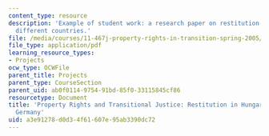 ```yaml
---
content_type: resource
description: 'Example of student work: a research paper on restitution programs in
  different countries.'
file: /media/courses/11-467j-property-rights-in-transition-spring-2005/a3e91278d0d34f61607e95ab3390dc72_jtuckermohlfinal.pdf
file_type: application/pdf
learning_resource_types:
- Projects
ocw_type: OCWFile
parent_title: Projects
parent_type: CourseSection
parent_uid: ab0f0114-9754-91bd-85f0-33115845cf86
resourcetype: Document
title: 'Property Rights and Transitional Justice: Restitution in Hungary and East
  Germany'
uid: a3e91278-d0d3-4f61-607e-95ab3390dc72
---
```

